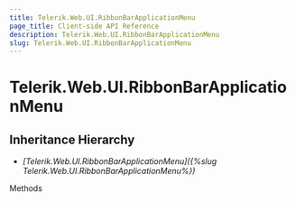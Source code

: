 ```yaml
---
title: Telerik.Web.UI.RibbonBarApplicationMenu
page_title: Client-side API Reference
description: Telerik.Web.UI.RibbonBarApplicationMenu
slug: Telerik.Web.UI.RibbonBarApplicationMenu
---
```


# Telerik.Web.UI.RibbonBarApplicationMenu

## Inheritance Hierarchy

* *[Telerik.Web.UI.RibbonBarApplicationMenu]({%slug Telerik.Web.UI.RibbonBarApplicationMenu%})*


Methods


